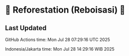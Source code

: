 
# 🌳 Reforestation (Reboisasi) 🌲

## Last Updated

GitHub Actions time: Mon Jul 28 07:29:16 UTC 2025

Indonesia/Jakarta time: Mon Jul 28 14:29:16 WIB 2025
